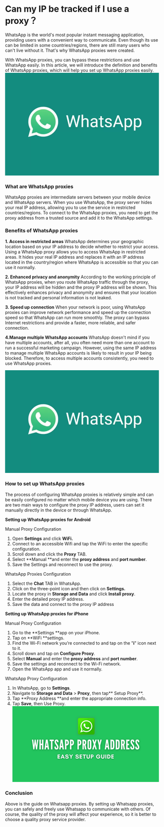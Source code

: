 # Can my IP be tracked if I use a proxy？
WhatsApp is the world's most popular instant messaging application, providing users with a convenient way to communicate. Even though its use can be limited in some countries/regions, there are still many users who can't live without it. That's why WhatsApp proxies were created. 

With WhatsApp proxies, you can bypass these restrictions and use WhatsApp easily. In this article, we will introduce the definition and benefits of WhatsApp proxies, which will help you set up WhatsApp proxies easily.
![proxy IP](https://github.com/IPXProxy/Types-of-proxy-servers/blob/main/Types-of-proxy-servers/WhatsApp%20proxies2.png)
<h3>What are WhatsApp proxies</h3>
WhatsApp proxies are intermediate servers between your mobile device and WhatsApp servers. When you use WhatsApp, the proxy server hides your real IP address, allowing you to use the service in restricted countries/regions. To connect to the WhatsApp proxies, you need to get the proxy address from a trusted source and add it to the WhatsApp settings.

<h3>Benefits of WhatsApp proxies</h3>

**1. Access in restricted areas**
WhatsApp determines your geographic location based on your IP address to decide whether to restrict your access. Using a WhatsApp proxy allows you to access WhatsApp in restricted areas. It hides your real IP address and replaces it with an IP address located in the country/region where WhatsApp is accessible so that you can use it normally.

**2. Enhanced privacy and anonymity**
According to the working principle of WhatsApp proxies, when you route WhatsApp traffic through the proxy, your IP address will be hidden and the proxy IP address will be shown. This effectively enhances privacy and anonymity and ensures that your location is not tracked and personal information is not leaked.

**3. Speed up connection**
When your network is poor, using WhatsApp proxies can improve network performance and speed up the connection speed so that WhatsApp can run more smoothly. The proxy can bypass Internet restrictions and provide a faster, more reliable, and safer connection.

**4.Manage multiple WhatsApp accounts**
WhatsApp doesn't mind if you have multiple accounts, after all, you often need more than one account to run a successful marketing campaign. However, using the same IP address to manage multiple WhatsApp accounts is likely to result in your IP being blocked. Therefore, to access multiple accounts consistently, you need to use WhatsApp proxies.

![proxy IP](https://github.com/IPXProxy/Types-of-proxy-servers/blob/main/Types-of-proxy-servers/WhatsApp%20proxies2.png)
<h3>How to set up WhatsApp proxies</h3>

The process of configuring WhatsApp proxies is relatively simple and can be easily configured no matter which mobile device you are using. There are two main ways to configure the proxy IP address, users can set it manually directly in the device or through WhatsApp.

**Setting up WhatsApp proxies for Android**

Manual Proxy Configuration
1. Open **Settings** and click **WiFi.**
2. Connect to an accessible Wifi and tap the WiFi to enter the specific configuration.
3. Scroll down and click the **Proxy** TAB.
4. Select **Manual **and enter the **proxy address** and **port number**.
5. Save the Settings and reconnect to use the proxy.

WhatsApp Proxies Configuration
1. Select the **Chat** TAB in WhatsApp.
2. Click on the three-point icon and then click on **Settings.**
3. Locate the proxy in **Storage and Data** and click **Install proxy**.
4. Enter the detailed proxy IP address.
5. Save the data and connect to the proxy IP address
   
**Setting up WhatsApp proxies for iPhone**

Manual Proxy Configuration
1. Go to the **Settings **app on your iPhone.
2. Tap on **WiFi **settings.
3. Find the Wi-Fi network you’re connected to and tap on the "**i**" icon next to it.
4. Scroll down and tap on **Configure Proxy**.
5. Select **Manual** and enter the **proxy address** and **port number**.
6. Save the settings and reconnect to the Wi-Fi network.
7. Open the WhatsApp app and use it normally.
   
WhatsApp Proxy Configuration
1. In WhatsApp, go to **Settings**.
2. Navigate to **Storage and Data** > **Proxy**, then tap** Setup Proxy**.
3. Tap **Proxy Address **and enter the appropriate connection info. 
4. Tap **Save**, then Use Proxy.
![proxy IP](https://github.com/IPXProxy/Types-of-proxy-servers/blob/main/Types-of-proxy-servers/WhatsApp%20proxies3.png)

<h3>Conclusion</h3>
Above is the guide on Whatsapp proxies. By setting up Whatsapp proxies, you can safely and freely use Whatsapp to communicate with others. Of course, the quality of the proxy will affect your experience, so it is better to choose a quality proxy service provider.
